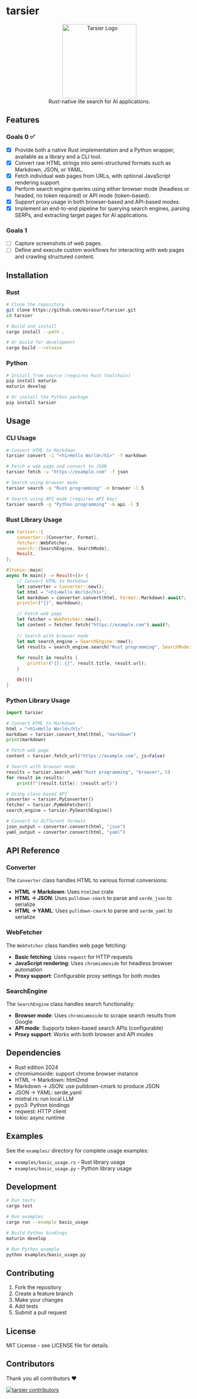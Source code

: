 # tarsier

<div align="center">
  <img src="tarsier.png" alt="Tarsier Logo" width="200" height="200">
</div>

<div align="center">
  Rust-native lite search for AI applications.
</div>

## Features

### Goals 0 ✅

- [x] Provide both a native Rust implementation and a Python wrapper, available as a library and a CLI tool.  
- [x] Convert raw HTML strings into semi-structured formats such as Markdown, JSON, or YAML.  
- [x] Fetch individual web pages from URLs, with optional JavaScript rendering support.  
- [x] Perform search engine queries using either browser mode (headless or headed, no token required) or API mode (token-based).  
- [x] Support proxy usage in both browser-based and API-based modes.  
- [x] Implement an end-to-end pipeline for querying search engines, parsing SERPs, and extracting target pages for AI applications.

### Goals 1

- [ ] Capture screenshots of web pages.  
- [ ] Define and execute custom workflows for interacting with web pages and crawling structured content.

## Installation

### Rust

```bash
# Clone the repository
git clone https://github.com/mirasurf/tarsier.git
cd tarsier

# Build and install
cargo install --path .

# Or build for development
cargo build --release
```

### Python

```bash
# Install from source (requires Rust toolchain)
pip install maturin
maturin develop

# Or install the Python package
pip install tarsier
```

## Usage

### CLI Usage

```bash
# Convert HTML to Markdown
tarsier convert -i "<h1>Hello World</h1>" -f markdown

# Fetch a web page and convert to JSON
tarsier fetch -u "https://example.com" -f json

# Search using browser mode
tarsier search -q "Rust programming" -m browser -l 5

# Search using API mode (requires API key)
tarsier search -q "Python programming" -m api -l 3
```

### Rust Library Usage

```rust
use tarsier::{
    converter::{Converter, Format},
    fetcher::WebFetcher,
    search::{SearchEngine, SearchMode},
    Result,
};

#[tokio::main]
async fn main() -> Result<()> {
    // Convert HTML to Markdown
    let converter = Converter::new();
    let html = "<h1>Hello World</h1>";
    let markdown = converter.convert(html, Format::Markdown).await?;
    println!("{}", markdown);

    // Fetch web page
    let fetcher = WebFetcher::new();
    let content = fetcher.fetch("https://example.com").await?;
    
    // Search with browser mode
    let mut search_engine = SearchEngine::new();
    let results = search_engine.search("Rust programming", SearchMode::Browser, 5).await?;
    
    for result in results {
        println!("{}: {}", result.title, result.url);
    }

    Ok(())
}
```

### Python Library Usage

```python
import tarsier

# Convert HTML to Markdown
html = "<h1>Hello World</h1>"
markdown = tarsier.convert_html(html, "markdown")
print(markdown)

# Fetch web page
content = tarsier.fetch_url("https://example.com", js=False)

# Search with browser mode
results = tarsier.search_web("Rust programming", "browser", 5)
for result in results:
    print(f"{result.title}: {result.url}")

# Using class-based API
converter = tarsier.PyConverter()
fetcher = tarsier.PyWebFetcher()
search_engine = tarsier.PySearchEngine()

# Convert to different formats
json_output = converter.convert(html, "json")
yaml_output = converter.convert(html, "yaml")
```

## API Reference

### Converter

The `Converter` class handles HTML to various format conversions:

- **HTML → Markdown**: Uses `html2md` crate
- **HTML → JSON**: Uses `pulldown-cmark` to parse and `serde_json` to serialize
- **HTML → YAML**: Uses `pulldown-cmark` to parse and `serde_yaml` to serialize

### WebFetcher

The `WebFetcher` class handles web page fetching:

- **Basic fetching**: Uses `reqwest` for HTTP requests
- **JavaScript rendering**: Uses `chromiumoxide` for headless browser automation
- **Proxy support**: Configurable proxy settings for both modes

### SearchEngine

The `SearchEngine` class handles search functionality:

- **Browser mode**: Uses `chromiumoxide` to scrape search results from Google
- **API mode**: Supports token-based search APIs (configurable)
- **Proxy support**: Works with both browser and API modes

## Dependencies

* Rust edition 2024
* chromiumoxide: support chrome browser instance
* HTML → Markdown: html2md
* Markdown → JSON: use pulldown-cmark to produce JSON
* JSON → YAML: serde_yaml
* mistral.rs: run local LLM
* pyo3: Python bindings
* reqwest: HTTP client
* tokio: async runtime

## Examples

See the `examples/` directory for complete usage examples:

- `examples/basic_usage.rs` - Rust library usage
- `examples/basic_usage.py` - Python library usage

## Development

```bash
# Run tests
cargo test

# Run examples
cargo run --example basic_usage

# Build Python bindings
maturin develop

# Run Python example
python examples/basic_usage.py
```

## Contributing

1. Fork the repository
2. Create a feature branch
3. Make your changes
4. Add tests
5. Submit a pull request

## License

MIT License - see LICENSE file for details.

## Contributors

Thank you all contributors ❤

[![tarsier contributors](https://contrib.rocks/image?repo=caesar0301/litesearch "litesearch contributors")](https://github.com/caesar0301/litesearch/graphs/contributors)
